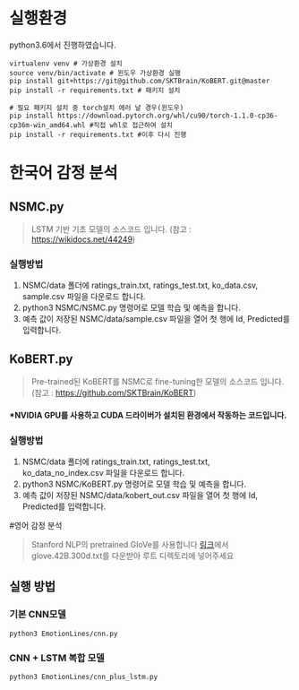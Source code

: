 # 실행환경
python3.6에서 진행하였습니다.
```python3
virtualenv venv # 가상환경 설치
source venv/bin/activate # 윈도우 가상환경 실행
pip install git+https://git@github.com/SKTBrain/KoBERT.git@master
pip install -r requirements.txt # 패키지 설치

# 필요 패키지 설치 중 torch설치 에러 날 경우(윈도우)
pip install https://download.pytorch.org/whl/cu90/torch-1.1.0-cp36-cp36m-win_amd64.whl #직접 whl로 접근하여 설치
pip install -r requirements.txt #이후 다시 진행
```

# 한국어 감정 분석
## NSMC.py 

> LSTM 기반 기초 모델의 소스코드 입니다. (참고 : https://wikidocs.net/44249)

### 실행방법
1. NSMC/data 폴더에  ratings_train.txt, ratings_test.txt, ko_data.csv, sample.csv 파일을 다운로드 합니다.
2. python3 NSMC/NSMC.py 명령어로 모델 학습 및 예측을 합니다.
3. 예측 값이 저장된 NSMC/data/sample.csv 파일을 열어 첫 행에 Id, Predicted를 입력합니다.

## KoBERT.py

> Pre-trained된 KoBERT를 NSMC로 fine-tuning한 모델의 소스코드 입니다. 
(참고 : https://github.com/SKTBrain/KoBERT)
#### *NVIDIA GPU를 사용하고 CUDA 드라이버가 설치된 환경에서 작동하는 코드입니다.

### 실행방법
1. NSMC/data 폴더에  ratings_train.txt, ratings_test.txt, ko_data_no_index.csv 파일을 다운로드 합니다.
2. python3 NSMC/KoBERT.py 명령어로 모델 학습 및 예측을 합니다.
3. 예측 값이 저장된 NSMC/data/kobert_out.csv 파일을 열어 첫 행에 Id, Predicted를 입력합니다.

#영어 감정 분석

> Stanford NLP의 pretrained GloVe를 사용합니다 [링크](https://nlp.stanford.edu/projects/glove/)에서 glove.42B.300d.txt를 다운받아 루트 디렉토리에 넣어주세요 

## 실행 방법
### 기본 CNN모델
```python3
python3 EmotionLines/cnn.py
```
### CNN + LSTM 복합 모델
```python3
python3 EmotionLines/cnn_plus_lstm.py
```
